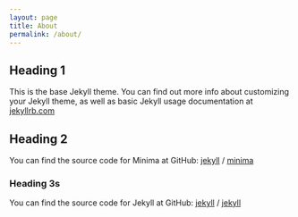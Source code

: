 ```yaml
---
layout: page
title: About
permalink: /about/
---
```


## Heading 1
This is the base Jekyll theme. You can find out more info about customizing your Jekyll theme, as well as basic Jekyll usage documentation at [jekyllrb.com](https://jekyllrb.com/)

## Heading 2
You can find the source code for Minima at GitHub:
[jekyll][jekyll-organization] /
[minima](https://github.com/jekyll/minima)

### Heading 3s
You can find the source code for Jekyll at GitHub:
[jekyll][jekyll-organization] /
[jekyll](https://github.com/jekyll/jekyll)


[jekyll-organization]: https://github.com/jekyll
